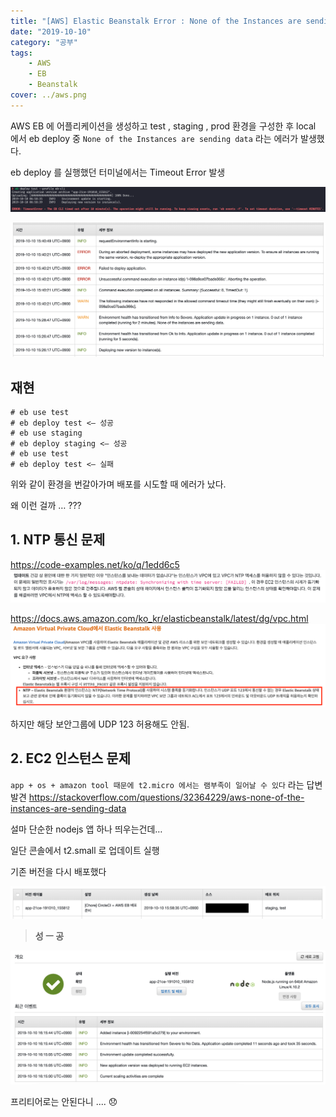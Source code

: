 ```yaml
---
title: "[AWS] Elastic Beanstalk Error : None of the Instances are sending data"
date: "2019-10-10"
category: "공부"
tags:
    - AWS
    - EB
    - Beanstalk
cover: ../aws.png
---
```


AWS EB 에 어플리케이션을 생성하고 test , staging , prod 환경을 구성한 후
local 에서 eb deploy 중 `None of the Instances are sending data` 라는 에러가 발생했다.

eb deploy 를 실행했던 터미널에서는 Timeout Error 발생

![](./terminal_timeout.png)

![](./aws_console_event.png)

## 재현

```
# eb use test
# eb deploy test <— 성공
# eb use staging
# eb deploy staging <— 성공
# eb use test
# eb deploy test <— 실패
```

위와 같이 환경을 번갈아가며 배포를 시도할 때 에러가 났다.

왜 이런 걸까 … ???

## 1. NTP 통신 문제

https://code-examples.net/ko/q/1edd6c5
![](./ntp_problem1.png)

https://docs.aws.amazon.com/ko_kr/elasticbeanstalk/latest/dg/vpc.html
![](./ntp_problem2.png)

하지만 해당 보안그룹에 UDP 123 허용해도 안됨.

## 2. EC2 인스턴스 문제

`app + os + amazon tool 때문에 t2.micro 에서는 램부족이 일어날 수 있다` 라는 답변 발견
https://stackoverflow.com/questions/32364229/aws-none-of-the-instances-are-sending-data

설마 단순한 nodejs 앱 하나 띄우는건데…

일단 콘솔에서 t2.small 로 업데이트 실행

기존 버전을 다시 배포했다

![](./eb_deploy_exist_version.png)

> **성 ㅡ 공**

![](./eb_deploy_success.png)

프리티어로는 안된다니 .... 😞
